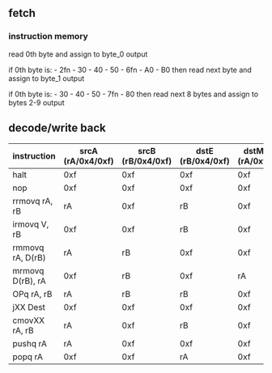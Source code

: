 ## fetch
### instruction memory
read 0th byte and assign to byte_0 output

if 0th byte is:
    - 2fn
    - 30
    - 40
    - 50
    - 6fn
    - A0
    - B0
    then read next byte and assign to byte_1 output

if 0th byte is:
    - 30
    - 40
    - 50
    - 7fn
    - 80
    then read next 8 bytes and assign to bytes 2-9 output


## decode/write back

| instruction | srcA (rA/0x4/0xf) | srcB (rB/0x4/0xf) | dstE (rB/0x4/0xf) | dstM (rA/0xf) |
| --- | --- | --- | --- | --- |
halt | 0xf | 0xf | 0xf | 0xf |
nop | 0xf | 0xf | 0xf | 0xf |
rrmovq rA, rB | rA | 0xf | rB | 0xf |
irmovq V, rB | 0xf | 0xf | rB | 0xf |
rmmovq rA, D(rB) | rA | rB | 0xf | 0xf |
mrmovq D(rB), rA | 0xf | rB | 0xf | rA |
OPq rA, rB | rA | rB | rB | 0xf |
jXX Dest | 0xf | 0xf | 0xf | 0xf |
cmovXX rA, rB | rA | 0xf | rB | 0xf |
pushq rA | rA | 0xf | 0xf | 0xf |
popq rA | 0xf | 0xf | rA | 0xf |